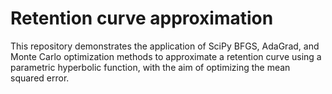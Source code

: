 # Retention curve approximation
This repository demonstrates the application of SciPy BFGS, AdaGrad, and Monte Carlo optimization methods to approximate a retention curve using a parametric hyperbolic function, with the aim of optimizing the mean squared error.
